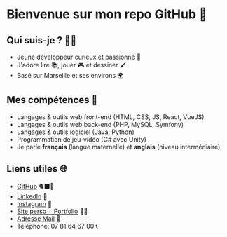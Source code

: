 # Bienvenue sur mon repo GitHub 👋

## **Qui suis-je ?** 👨‍💻

- Jeune développeur curieux et passionné 🚀
- J'adore lire 📚, jouer 🎮 et dessiner 🖌️
- Basé sur Marseille et ses environs 🌍

## **Mes compétences** 🧠

- Langages & outils web front-end (HTML, CSS, JS, React, VueJS)
- Langages & outils web back-end (PHP, MySQL, Symfony)
- Langages & outils logiciel (Java, Python)
- Programmation de jeu-vidéo (C# avec Unity)
- Je parle **français** (langue maternelle) et **anglais** (niveau intermédiaire)

## **Liens utiles** 🌐

- [GitHub](https://github.com/thibault-kine) 🐈‍⬛🐙
- [LinkedIn](https://www.linkedin.com/in/thibault-kine-215a77231/) 🤝
- [Instagram](https://www.instagram.com/ti.ki84/) 📸
- [Site perso + Portfolio](https://thibault-kine.students-laplateforme.io/) 💁‍♂️
- [Adresse Mail](mailto:thibaultkinecontact@gmail.com) 💌
- Téléphone: 07 81 64 67 00 📞
